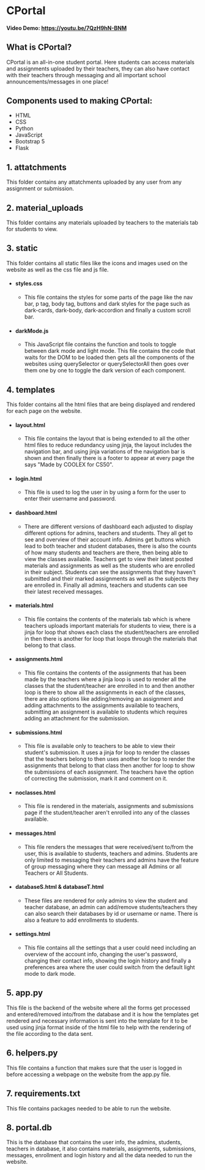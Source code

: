 # CPortal
#### Video Demo:  https://youtu.be/7QzH9hN-BNM
## What is CPortal?
CPortal is an all-in-one student portal. Here students can access materials and assignments uploaded by their teachers, they can also have contact with their teachers through messaging and all important school announcements/messages in one place!

## Components used to making CPortal:
- HTML
- CSS
- Python
- JavaScript
- Bootstrap 5
- Flask

## 1. attatchments
This folder contains any attatchments uploaded by any user from any assignment or submission.

## 2. material_uploads
This folder contains any materials uploaded by teachers to the materials tab for students to view.

## 3. static
This folder contains all static files like the icons and images used on the website as well as the css file and js file.

- #### styles.css
    - This file contains the styles for some parts of the page like the nav bar, p tag, body tag, buttons and dark styles for the page such as dark-cards, dark-body, dark-accordion and finally a custom scroll bar.

- #### darkMode.js
    - This JavaScript file contains the function and tools to toggle between dark mode and light mode. This file contains the code that waits for the DOM to be loaded then gets all the components of the websites using querySelector or querySelectorAll then goes over them one by one to toggle the dark version of each component.

## 4. templates
This folder contains all the html files that are being displayed and rendered for each page on the website.

- #### layout.html
    - This file contains the layout that is being extended to all the other html files to reduce redundancy using jinja, the layout includes the navigation bar, and using jinja variations of the navigation bar is shown and then finally there is a footer to appear at every page the says "Made by COOLEX for CS50".

- #### login.html
    - This file is used to log the user in by using a form for the user to enter their username and password.

- #### dashboard.html
    - There are different versions of dashboard each adjusted to display different options for admins, teachers and students. They all get to see and overview of their account info. Admins get buttons which lead to both teacher and student databases, there is also the counts of how many students and teachers are there, then being able to view the classes available. Teachers get to view their latest posted materials and assignments as well as the students who are enrolled in their subject. Students can see the assignments that they haven't submitted and their marked assignments as well as the subjects they are enrolled in. Finally all admins, teachers and students can see their latest received messages.

- #### materials.html
    - This file contains the contents of the materials tab which is where teachers uploads important materials for students to view, there is a jinja for loop that shows each class the student/teachers are enrolled in then there is another for loop that loops through the materials that belong to that class.

- #### assignments.html
    - This file contains the contents of the assignments that has been made by the teachers where a jinja loop is used to render all the classes that the student/teacher are enrolled in to and then another loop is there to show all the assignments in each of the classes, there are also options like adding/removing an assignment and adding attachments to the assignments available to teachers, submitting an assignment is available to students which requires adding an attachment for the submission.

- #### submissions.html
    - This file is available only to teachers to be able to view their student's submission. It uses a jinja for loop to render the classes that the teachers belong to then uses another for loop to render the assignments that belong to that class then another for loop to show the submissions of each assignment. The teachers have the option of correcting the submission, mark it and comment on it.

- #### noclasses.html
    - This file is rendered in the materials, assignments and submissions page if the student/teacher aren't enrolled into any of the classes available.

- #### messages.html
    - This file renders the messages that were received/sent to/from the user, this is available to students, teachers and admins. Students are only limited to messaging their teachers and admins have the feature of group messaging where they can message all Admins or all Teachers or All Students.

- #### databaseS.html & databaseT.html
    - These files are rendered for only admins to view the student and teacher database, an admin can add/remove students/teachers they can also search their databases by id or username or name. There is also a feature to add enrollments to students.

- #### settings.html
    - This file contains all the settings that a user could need including an overview of the account info, changing the user's password, changing their contact info, showing the login history and finally a preferences area where the user could switch from the default light mode to dark mode.

## 5. app.py
This file is the backend of the website where all the forms get processed and entered/removed into/from the database and it is how the templates get rendered and necessary information is sent into the template for it to be used using jinja format inside of the html file to help with the rendering of the file according to the data sent.

## 6. helpers.py
This file contains a function that makes sure that the user is logged in before accessing a webpage on the website from the app.py file.

## 7. requirements.txt
This file contains packages needed to be able to run the website.

## 8. portal.db
This is the database that contains the user info, the admins, students, teachers in database, it also contains materials, assignments, submissions, messages, enrollment and login history and all the data needed to run the website.